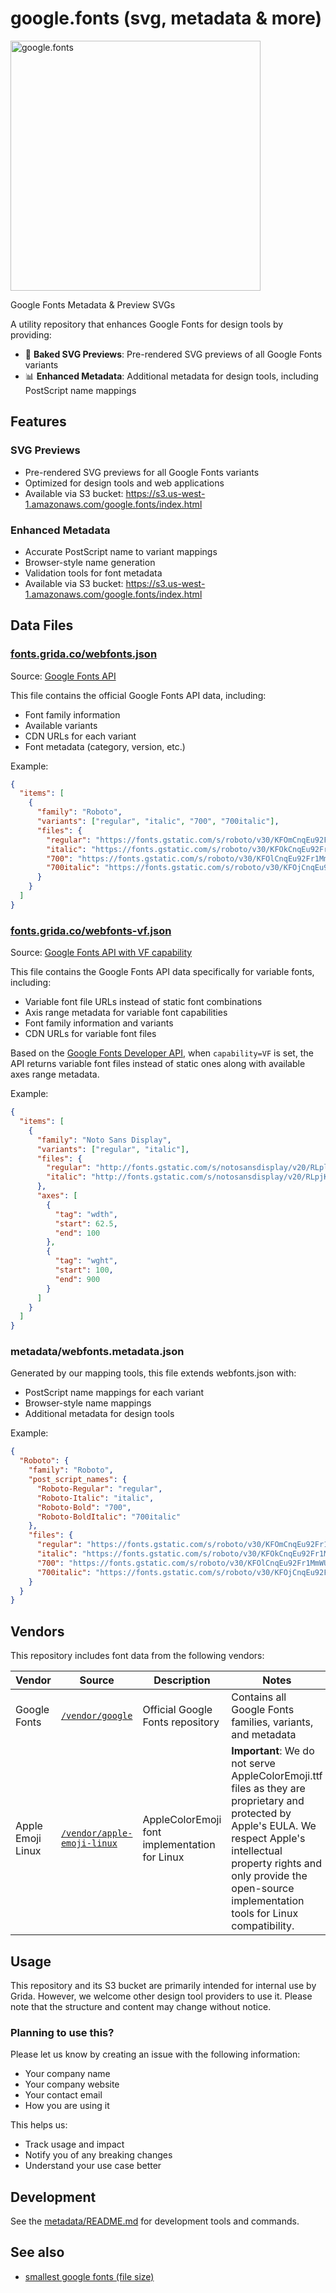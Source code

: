 # google.fonts (svg, metadata & more)

<img width="400" alt="google.fonts" src="https://github.com/user-attachments/assets/3678d2fb-0204-4753-9f9c-1cc52ead2b66">

Google Fonts Metadata & Preview SVGs

A utility repository that enhances Google Fonts for design tools by providing:

- 🎨 **Baked SVG Previews**: Pre-rendered SVG previews of all Google Fonts variants
- 📊 **Enhanced Metadata**: Additional metadata for design tools, including PostScript name mappings

## Features

### SVG Previews

- Pre-rendered SVG previews for all Google Fonts variants
- Optimized for design tools and web applications
- Available via S3 bucket: https://s3.us-west-1.amazonaws.com/google.fonts/index.html

### Enhanced Metadata

- Accurate PostScript name to variant mappings
- Browser-style name generation
- Validation tools for font metadata
- Available via S3 bucket: https://s3.us-west-1.amazonaws.com/google.fonts/index.html

## Data Files

### [fonts.grida.co/webfonts.json](https://fonts.grida.co/webfonts.json)

Source: [Google Fonts API](https://www.googleapis.com/webfonts/v1/webfonts)

This file contains the official Google Fonts API data, including:

- Font family information
- Available variants
- CDN URLs for each variant
- Font metadata (category, version, etc.)

Example:

```json
{
  "items": [
    {
      "family": "Roboto",
      "variants": ["regular", "italic", "700", "700italic"],
      "files": {
        "regular": "https://fonts.gstatic.com/s/roboto/v30/KFOmCnqEu92Fr1Mu4mxK.ttf",
        "italic": "https://fonts.gstatic.com/s/roboto/v30/KFOkCnqEu92Fr1Mu51xIIzI.ttf",
        "700": "https://fonts.gstatic.com/s/roboto/v30/KFOlCnqEu92Fr1MmWUlfBBc4.ttf",
        "700italic": "https://fonts.gstatic.com/s/roboto/v30/KFOjCnqEu92Fr1Mu51TzBic6CsTYl4BO.ttf"
      }
    }
  ]
}
```

### [fonts.grida.co/webfonts-vf.json](https://fonts.grida.co/webfonts-vf.json)

Source: [Google Fonts API with VF capability](https://www.googleapis.com/webfonts/v1/webfonts?capability=VF)

This file contains the Google Fonts API data specifically for variable fonts, including:

- Variable font file URLs instead of static font combinations
- Axis range metadata for variable font capabilities
- Font family information and variants
- CDN URLs for variable font files

Based on the [Google Fonts Developer API](https://developers.google.com/fonts/docs/developer_api), when `capability=VF` is set, the API returns variable font files instead of static ones along with available axes range metadata.

Example:

```json
{
  "items": [
    {
      "family": "Noto Sans Display",
      "variants": ["regular", "italic"],
      "files": {
        "regular": "http://fonts.gstatic.com/s/notosansdisplay/v20/RLplK4fy6r6tOBEJg0IAKzqdFZVZxokvfn_BDLxR.ttf",
        "italic": "http://fonts.gstatic.com/s/notosansdisplay/v20/RLpjK4fy6r6tOBEJg0IAKzqdFZVZxrktdHvjCaxRgew.ttf"
      },
      "axes": [
        {
          "tag": "wdth",
          "start": 62.5,
          "end": 100
        },
        {
          "tag": "wght",
          "start": 100,
          "end": 900
        }
      ]
    }
  ]
}
```

### metadata/webfonts.metadata.json

Generated by our mapping tools, this file extends webfonts.json with:

- PostScript name mappings for each variant
- Browser-style name mappings
- Additional metadata for design tools

Example:

```json
{
  "Roboto": {
    "family": "Roboto",
    "post_script_names": {
      "Roboto-Regular": "regular",
      "Roboto-Italic": "italic",
      "Roboto-Bold": "700",
      "Roboto-BoldItalic": "700italic"
    },
    "files": {
      "regular": "https://fonts.gstatic.com/s/roboto/v30/KFOmCnqEu92Fr1Mu4mxK.ttf",
      "italic": "https://fonts.gstatic.com/s/roboto/v30/KFOkCnqEu92Fr1Mu51xIIzI.ttf",
      "700": "https://fonts.gstatic.com/s/roboto/v30/KFOlCnqEu92Fr1MmWUlfBBc4.ttf",
      "700italic": "https://fonts.gstatic.com/s/roboto/v30/KFOjCnqEu92Fr1Mu51TzBic6CsTYl4BO.ttf"
    }
  }
}
```

## Vendors

This repository includes font data from the following vendors:

| Vendor            | Source                                                    | Description                                   | Notes                                                                                                                                                                                                                                          |
| ----------------- | --------------------------------------------------------- | --------------------------------------------- | ---------------------------------------------------------------------------------------------------------------------------------------------------------------------------------------------------------------------------------------------- |
| Google Fonts      | [`/vendor/google`](./vendor/google)                       | Official Google Fonts repository              | Contains all Google Fonts families, variants, and metadata                                                                                                                                                                                     |
| Apple Emoji Linux | [`/vendor/apple-emoji-linux`](./vendor/apple-emoji-linux) | AppleColorEmoji font implementation for Linux | **Important**: We do not serve AppleColorEmoji.ttf files as they are proprietary and protected by Apple's EULA. We respect Apple's intellectual property rights and only provide the open-source implementation tools for Linux compatibility. |

## Usage

This repository and its S3 bucket are primarily intended for internal use by Grida. However, we welcome other design tool providers to use it. Please note that the structure and content may change without notice.

### Planning to use this?

Please let us know by creating an issue with the following information:

- Your company name
- Your company website
- Your contact email
- How you are using it

This helps us:

- Track usage and impact
- Notify you of any breaking changes
- Understand your use case better

## Development

See the [metadata/README.md](metadata/README.md) for development tools and commands.

## See also

- [smallest google fonts (file size)](https://gist.github.com/softmarshmallow/11902f1ef4676e02c85ff796639cef58)
